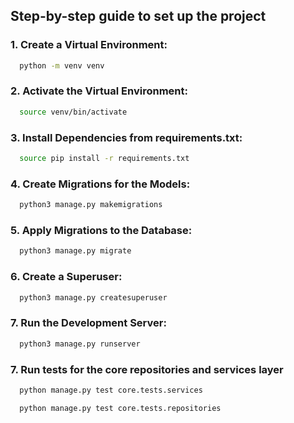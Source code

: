 ## Step-by-step guide to set up the project

### 1. Create a Virtual Environment:

```bash
  python -m venv venv
```

### 2. Activate the Virtual Environment:

```bash
  source venv/bin/activate
```

### 3. Install Dependencies from requirements.txt:

```bash
  source pip install -r requirements.txt
```

### 4. Create Migrations for the Models:

```bash
  python3 manage.py makemigrations
```

### 5. Apply Migrations to the Database:

```bash
  python3 manage.py migrate
```

### 6. Create a Superuser:

```bash
  python3 manage.py createsuperuser
```

### 7. Run the Development Server:

```bash
  python3 manage.py runserver
```

### 7. Run tests for the core repositories and services layer

```bash
  python manage.py test core.tests.services
```

```bash
  python manage.py test core.tests.repositories
```
